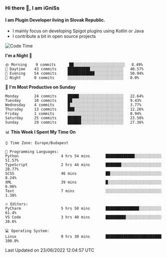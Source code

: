 ### Hi there 👋, I am iGniSs

#### I am Plugin Developer living in Slovak Republic.
- I mainly focus on developing Spigot plugins using Kotlin or Java
- I contribute a bit in open source projects

<!--START_SECTION:waka-->
![Code Time](http://img.shields.io/badge/Code%20Time-792%20hrs%2044%20mins-blue)

**I'm a Night 🦉** 

```text
🌞 Morning    9 commits      ██░░░░░░░░░░░░░░░░░░░░░░░   8.49% 
🌆 Daytime    43 commits     ██████████░░░░░░░░░░░░░░░   40.57% 
🌃 Evening    54 commits     ████████████░░░░░░░░░░░░░   50.94% 
🌙 Night      0 commits      ░░░░░░░░░░░░░░░░░░░░░░░░░   0.0%

```
📅 **I'm Most Productive on Sunday** 

```text
Monday       24 commits     █████░░░░░░░░░░░░░░░░░░░░   22.64% 
Tuesday      10 commits     ██░░░░░░░░░░░░░░░░░░░░░░░   9.43% 
Wednesday    4 commits      █░░░░░░░░░░░░░░░░░░░░░░░░   3.77% 
Thursday     13 commits     ███░░░░░░░░░░░░░░░░░░░░░░   12.26% 
Friday       1 commits      ░░░░░░░░░░░░░░░░░░░░░░░░░   0.94% 
Saturday     25 commits     ██████░░░░░░░░░░░░░░░░░░░   23.58% 
Sunday       29 commits     ██████░░░░░░░░░░░░░░░░░░░   27.36%

```


📊 **This Week I Spent My Time On** 

```text
⌚︎ Time Zone: Europe/Budapest

💬 Programming Languages: 
Python                   4 hrs 54 mins       █████████████░░░░░░░░░░░░   51.57% 
TypeScript               2 hrs 44 mins       ███████░░░░░░░░░░░░░░░░░░   28.77% 
SCSS                     46 mins             ██░░░░░░░░░░░░░░░░░░░░░░░   8.24% 
XML                      39 mins             █░░░░░░░░░░░░░░░░░░░░░░░░   6.96% 
Text                     7 mins              ░░░░░░░░░░░░░░░░░░░░░░░░░   1.38%

🔥 Editors: 
PyCharm                  5 hrs 50 mins       ███████████████░░░░░░░░░░   61.4% 
VS Code                  3 hrs 40 mins       █████████░░░░░░░░░░░░░░░░   38.6%

💻 Operating System: 
Linux                    9 hrs 30 mins       █████████████████████████   100.0%

```


 Last Updated on 23/06/2022 12:04:57 UTC
<!--END_SECTION:waka-->